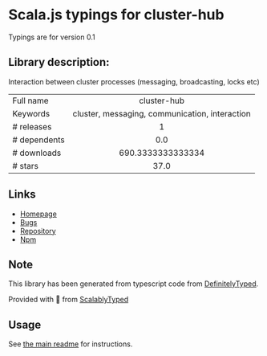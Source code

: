 
# Scala.js typings for cluster-hub

Typings are for version 0.1

## Library description:
Interaction between cluster processes (messaging, broadcasting, locks etc)

|                    |                 |
| ------------------ | :-------------: |
| Full name          | cluster-hub |
| Keywords           | cluster, messaging, communication, interaction |
| # releases         | 1 |
| # dependents       | 0.0 |
| # downloads        | 690.3333333333334 |
| # stars            | 37.0 |

## Links
- [Homepage](https://github.com/sirian/node-cluster-hub#readme)
- [Bugs](https://github.com/sirian/node-cluster-hub/issues/new)
- [Repository](https://github.com/sirian/node-cluster-hub)
- [Npm](https://www.npmjs.com/package/cluster-hub)
    


## Note
This library has been generated from typescript code from [DefinitelyTyped](https://definitelytyped.org).

Provided with :purple_heart: from [ScalablyTyped](https://github.com/oyvindberg/ScalablyTyped)

## Usage
See [the main readme](../../readme.md) for instructions.


